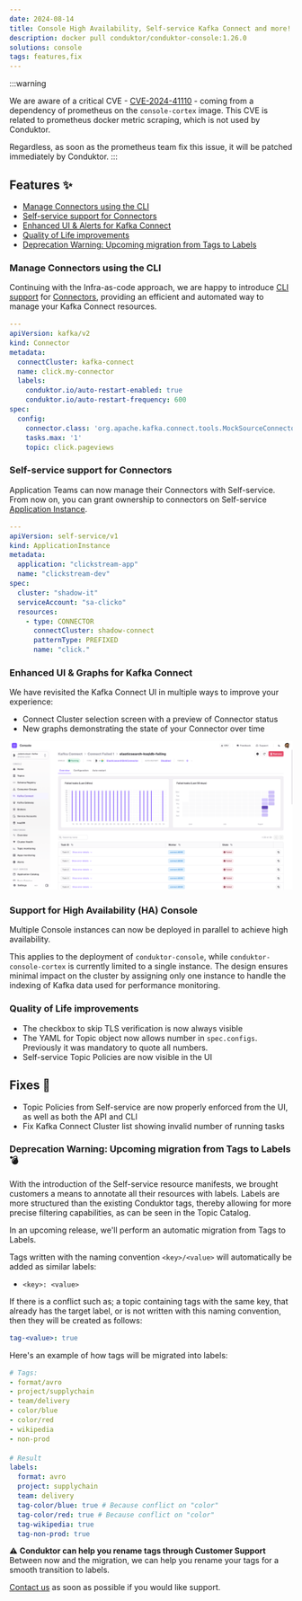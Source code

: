 ```yaml
---
date: 2024-08-14
title: Console High Availability, Self-service Kafka Connect and more!
description: docker pull conduktor/conduktor-console:1.26.0
solutions: console
tags: features,fix
---
```


:::warning

We are aware of a critical CVE - [CVE-2024-41110](https://avd.aquasec.com/nvd/2024/cve-2024-41110/) - coming from a dependency of prometheus on the `console-cortex` image. This CVE is related to prometheus docker metric scraping, which is not used by Conduktor. 

Regardless, as soon as the prometheus team fix this issue, it will be patched immediately by Conduktor. 
:::

## Features ✨

- [Manage Connectors using the CLI](#manage-connectors-using-the-cli)
- [Self-service support for Connectors](#self-service-support-for-connectors)
- [Enhanced UI & Alerts for Kafka Connect](#enhanced-ui--alerts-for-kafka-connect)
- [Quality of Life improvements](#quality-of-life-improvements)
- [Deprecation Warning: Upcoming migration from Tags to Labels](#deprecation-warning-upcoming-migration-from-tags-to-labels-)


### Manage Connectors using the CLI
Continuing with the Infra-as-code approach, we are happy to introduce [CLI support](https://docs.conduktor.io/platform/reference/cli-reference/) for [Connectors](https://docs.conduktor.io/platform/reference/resource-reference/kafka/#connector), providing an efficient and automated way to manage your Kafka Connect resources.

````yaml
---
apiVersion: kafka/v2
kind: Connector
metadata:
  connectCluster: kafka-connect
  name: click.my-connector
  labels:
    conduktor.io/auto-restart-enabled: true
    conduktor.io/auto-restart-frequency: 600
spec:
  config:
    connector.class: 'org.apache.kafka.connect.tools.MockSourceConnector'
    tasks.max: '1'
    topic: click.pageviews
````

### Self-service support for Connectors
Application Teams can now manage their Connectors with Self-service.  
From now on, you can grant ownership to connectors on Self-service [Application Instance](https://docs.conduktor.io/platform/reference/resource-reference/self-service/#application-instance).
````yaml
---
apiVersion: self-service/v1
kind: ApplicationInstance
metadata:
  application: "clickstream-app"
  name: "clickstream-dev"
spec:
  cluster: "shadow-it"
  serviceAccount: "sa-clicko"
  resources:
    - type: CONNECTOR
      connectCluster: shadow-connect
      patternType: PREFIXED
      name: "click."
````

### Enhanced UI & Graphs for Kafka Connect
We have revisited the Kafka Connect UI in multiple ways to improve your experience:
- Connect Cluster selection screen with a preview of Connector status
- New graphs demonstrating the state of your Connector over time

![Kafka Connect Graphs](/images/changelog/platform/v26/console-connect-graphs.png)

### Support for High Availability (HA) Console
Multiple Console instances can now be deployed in parallel to achieve high availability. 

This applies to the deployment of `conduktor-console`, while `conduktor-console-cortex` is currently limited to a single instance. The design ensures minimal impact on the cluster by assigning only one instance to handle the indexing of Kafka data used for performance monitoring.

### Quality of Life improvements
- The checkbox to skip TLS verification is now always visible
- The YAML for Topic object now allows number in `spec.configs`. Previously it was mandatory to quote all numbers.
- Self-service Topic Policies are now visible in the UI

## Fixes 🔨
- Topic Policies from Self-service are now properly enforced from the UI, as well as both the API and CLI
- Fix Kafka Connect Cluster list showing invalid number of running tasks

### Deprecation Warning: Upcoming migration from Tags to Labels 💣
With the introduction of the Self-service resource manifests, we brought customers a means to annotate all their resources with labels. Labels are more structured than the existing Conduktor tags, thereby allowing for more precise filtering capabilities, as can be seen in the Topic Catalog.

In an upcoming release, we'll perform an automatic migration from Tags to Labels.  

Tags written with the naming convention `<key>/<value>` will automatically be added as similar labels:
- `<key>: <value>`  

If there is a conflict such as; a topic containing tags with the same key, that already has the target label, or is not written with this naming convention, then they will be created as follows:
````yaml
tag-<value>: true
````

Here's an example of how tags will be migrated into labels:
````yaml
# Tags:
- format/avro
- project/supplychain
- team/delivery
- color/blue
- color/red
- wikipedia
- non-prod

# Result
labels:
  format: avro
  project: supplychain
  team: delivery
  tag-color/blue: true # Because conflict on "color"
  tag-color/red: true # Because conflict on "color"
  tag-wikipedia: true
  tag-non-prod: true
````


⚠️ **Conduktor can help you rename tags through Customer Support**  
Between now and the migration, we can help you rename your tags for a smooth transition to labels.  

[Contact us](https://support.conduktor.io/) as soon as possible if you would like support.